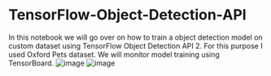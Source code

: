 # TensorFlow-Object-Detection-API
In this notebook we will go over on how to train a object detection model on custom dataset using TensorFlow Object Detection API 2. For this purpose I used Oxford Pets dataset. We will monitor model training using TensorBoard.
![image](https://user-images.githubusercontent.com/74629958/149656580-1b166827-481b-4692-bd4e-d5c2b1a0e823.png)
![image](https://user-images.githubusercontent.com/74629958/149805468-4eed3206-f06d-4bcd-83b8-fac47635bae8.png)

